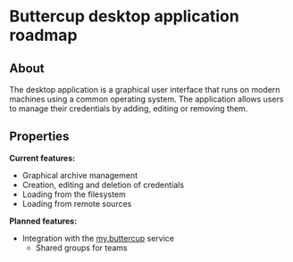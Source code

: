 # Buttercup desktop application roadmap

## About
The desktop application is a graphical user interface that runs on modern machines using a common operating system. The application allows users to manage their credentials by adding, editing or removing them.

## Properties

**Current features:**
 * Graphical archive management
 * Creation, editing and deletion of credentials
 * Loading from the filesystem
 * Loading from remote sources

**Planned features:**
 * Integration with the [my.buttercup](OVERALL.md#mybuttercup) service
    * Shared groups for teams
